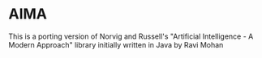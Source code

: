 # AIMA
This is a porting version of Norvig and Russell's "Artificial Intelligence - A Modern Approach" library initially written in Java by Ravi Mohan
